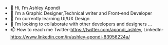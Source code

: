 - 👋 Hi, I’m Ashley Apondi
- 👀 I’m a Graphic Designer,Technical writer and Front-end Developer
- 🌱 I’m currently learning UI/UX Design
- 💞️ I’m looking to collaborate with other developers and designers ...
- 📫 How to reach me Twitter-https://twitter.com/apondi_ashley, LinkedIn- https://www.linkedin.com/in/ashley-apondi-83956224a/

<!---
apondi-911/apondi-911 is a ✨ special ✨ repository because its `README.md` (this file) appears on your GitHub profile.
You can click the Preview link to take a look at your changes.
--->
